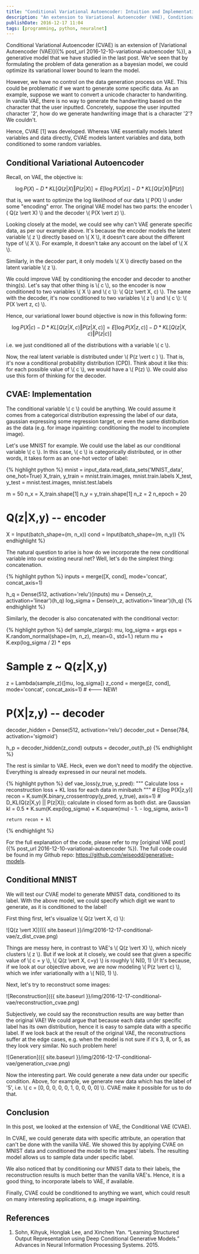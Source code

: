 ```yaml
---
title: "Conditional Variational Autoencoder: Intuition and Implementation"
description: "An extension to Variational Autoencoder (VAE), Conditional Variational Autoencoder (CVAE) enables us to learn a conditional distribution of our data, which makes VAE more expressive and applicable to many interesting things."
publishDate: 2016-12-17 11:04
tags: [programming, python, neuralnet]
---
```


Conditional Variational Autoencoder (CVAE) is an extension of [Variational Autoencoder (VAE)]({% post_url 2016-12-10-variational-autoencoder %}), a generative model that we have studied in the last post. We've seen that by formulating the problem of data generation as a bayesian model, we could optimize its variational lower bound to learn the model.

However, we have no control on the data generation process on VAE. This could be problematic if we want to generate some specific data. As an example, suppose we want to convert a unicode character to handwriting. In vanilla VAE, there is no way to generate the handwriting based on the character that the user inputted. Concretely, suppose the user inputted character '2', how do we generate handwriting image that is a character '2'? We couldn't.

Hence, CVAE [1] was developed. Whereas VAE essentially models latent variables and data directly, CVAE models lantent variables and data, both conditioned to some random variables.

<h2 class="section-heading">Conditional Variational Autoencoder</h2>

Recall, on VAE, the objective is:

$$ \log P(X) - D*{KL}[Q(z \vert X) \Vert P(z \vert X)] = E[\log P(X \vert z)] - D*{KL}[Q(z \vert X) \Vert P(z)] $$

that is, we want to optimize the log likelihood of our data \\( P(X) \\) under some "encoding" error. The original VAE model has two parts: the encoder \\( Q(z \vert X) \\) and the decoder \\( P(X \vert z) \\).

Looking closely at the model, we could see why can't VAE generate specific data, as per our example above. It's because the encoder models the latent variable \\( z \\) directly based on \\( X \\), it doesn't care about the different type of \\( X \\). For example, it doesn't take any account on the label of \\( X \\).

Similarly, in the decoder part, it only models \\( X \\) directly based on the latent variable \\( z \\).

We could improve VAE by conditioning the encoder and decoder to another thing(s). Let's say that other thing is \\( c \\), so the encoder is now conditioned to two variables \\( X \\) and \\( c \\): \\( Q(z \vert X, c) \\). The same with the decoder, it's now conditioned to two variables \\( z \\) and \\( c \\): \\( P(X \vert z, c) \\).

Hence, our variational lower bound objective is now in this following form:

$$ \log P(X \vert c) - D*{KL}[Q(z \vert X, c) \Vert P(z \vert X, c)] = E[\log P(X \vert z, c)] - D*{KL}[Q(z \vert X, c) \Vert P(z \vert c)] $$

i.e. we just conditioned all of the distributions with a variable \\( c \\).

Now, the real latent variable is distributed under \\( P(z \vert c ) \\). That is, it's now a conditional probability distribution (CPD). Think about it like this: for each possible value of \\( c \\), we would have a \\( P(z) \\). We could also use this form of thinking for the decoder.

<h2 class="section-heading">CVAE: Implementation</h2>

The conditional variable \\( c \\) could be anything. We could assume it comes from a categorical distribution expressing the label of our data, gaussian expressing some regression target, or even the same distribution as the data (e.g. for image inpainting: conditioning the model to incomplete image).

Let's use MNIST for example. We could use the label as our conditional variable \\( c \\). In this case, \\( c \\) is categorically distributed, or in other words, it takes form as an one-hot vector of label:

{% highlight python %}
mnist = input_data.read_data_sets('MNIST_data', one_hot=True)
X_train, y_train = mnist.train.images, mnist.train.labels
X_test, y_test = mnist.test.images, mnist.test.labels

m = 50
n_x = X_train.shape[1]
n_y = y_train.shape[1]
n_z = 2
n_epoch = 20

# Q(z|X,y) -- encoder

X = Input(batch_shape=(m, n_x))
cond = Input(batch_shape=(m, n_y))
{% endhighlight %}

The natural question to arise is how do we incorporate the new conditional variable into our existing neural net? Well, let's do the simplest thing: concatenation.

{% highlight python %}
inputs = merge([X, cond], mode='concat', concat_axis=1)

h_q = Dense(512, activation='relu')(inputs)
mu = Dense(n_z, activation='linear')(h_q)
log_sigma = Dense(n_z, activation='linear')(h_q)
{% endhighlight %}

Similarly, the decoder is also concatenated with the conditional vector:

{% highlight python %}
def sample_z(args):
mu, log_sigma = args
eps = K.random_normal(shape=(m, n_z), mean=0., std=1.)
return mu + K.exp(log_sigma / 2) \* eps

# Sample z ~ Q(z|X,y)

z = Lambda(sample_z)([mu, log_sigma])
z_cond = merge([z, cond], mode='concat', concat_axis=1) # <--- NEW!

# P(X|z,y) -- decoder

decoder_hidden = Dense(512, activation='relu')
decoder_out = Dense(784, activation='sigmoid')

h_p = decoder_hidden(z_cond)
outputs = decoder_out(h_p)
{% endhighlight %}

The rest is similar to VAE. Heck, even we don't need to modify the objective. Everything is already expressed in our neural net models.

{% highlight python %}
def vae_loss(y_true, y_pred):
""" Calculate loss = reconstruction loss + KL loss for each data in minibatch """ # E[log P(X|z,y)]
recon = K.sum(K.binary_crossentropy(y_pred, y_true), axis=1) # D_KL(Q(z|X,y) || P(z|X)); calculate in closed form as both dist. are Gaussian
kl = 0.5 \* K.sum(K.exp(log_sigma) + K.square(mu) - 1. - log_sigma, axis=1)

    return recon + kl

{% endhighlight %}

For the full explanation of the code, please refer to my [original VAE post]({% post_url 2016-12-10-variational-autoencoder %}). The full code could be found in my Github repo: <https://github.com/wiseodd/generative-models>.

<h2 class="section-heading">Conditional MNIST</h2>

We will test our CVAE model to generate MNIST data, conditioned to its label. With the above model, we could specify which digit we want to generate, as it is conditioned to the label!

First thing first, let's visualize \\( Q(z \vert X, c) \\):

![Q(z \vert X)]({{ site.baseurl }}/img/2016-12-17-conditional-vae/z_dist_cvae.png)

Things are messy here, in contrast to VAE's \\( Q(z \vert X) \\), which nicely clusters \\( z \\). But if we look at it closely, we could see that given a specific value of \\( c = y \\), \\( Q(z \vert X, c=y) \\) is roughly \\( N(0, 1) \\)! It's because, if we look at our objective above, we are now modeling \\( P(z \vert c) \\), which we infer variationally with a \\( N(0, 1) \\).

Next, let's try to reconstruct some images:

![Reconstruction]({{ site.baseurl }}/img/2016-12-17-conditional-vae/reconstruction_cvae.png)

Subjectively, we could say the reconstruction results are way better than the original VAE! We could argue that because each data under specific label has its own distribution, hence it is easy to sample data with a specific label. If we look back at the result of the original VAE, the reconstructions suffer at the edge cases, e.g. when the model is not sure if it's 3, 8, or 5, as they look very similar. No such problem here!

![Generation]({{ site.baseurl }}/img/2016-12-17-conditional-vae/generation_cvae.png)

Now the interesting part. We could generate a new data under our specific condition. Above, for example, we generate new data which has the label of '5', i.e. \\( c = [0, 0, 0, 0, 0, 1, 0, 0, 0, 0] \\). CVAE make it possible for us to do that.

<h2 class="section-heading">Conclusion</h2>

In this post, we looked at the extension of VAE, the Conditional VAE (CVAE).

In CVAE, we could generate data with specific attribute, an operation that can't be done with the vanilla VAE. We showed this by applying CVAE on MNIST data and conditioned the model to the images' labels. The resulting model allows us to sample data under specific label.

We also noticed that by conditioning our MNIST data to their labels, the reconstruction results is much better than the vanilla VAE's. Hence, it is a good thing, to incorporate labels to VAE, if available.

Finally, CVAE could be conditioned to anything we want, which could result on many interesting applications, e.g. image inpainting.

<h2 class="section-heading">References</h2>

1. Sohn, Kihyuk, Honglak Lee, and Xinchen Yan. “Learning Structured Output Representation using Deep Conditional Generative Models.” Advances in Neural Information Processing Systems. 2015.
